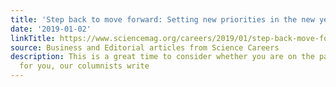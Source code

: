 ```yaml
---
title: 'Step back to move forward: Setting new priorities in the new year'
date: '2019-01-02'
linkTitle: https://www.sciencemag.org/careers/2019/01/step-back-move-forward-setting-new-priorities-new-year
source: Business and Editorial articles from Science Careers
description: This is a great time to consider whether you are on the path that’s right
  for you, our columnists write
---
```

